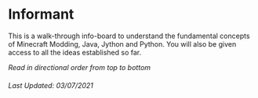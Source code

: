 # Informant

This is a walk-through info-board to understand the fundamental concepts of Minecraft Modding, Java, Jython and Python. You will also be given access to all the ideas established so far.

_Read in directional order from top to bottom_

###### Last Updated: 03/07/2021
